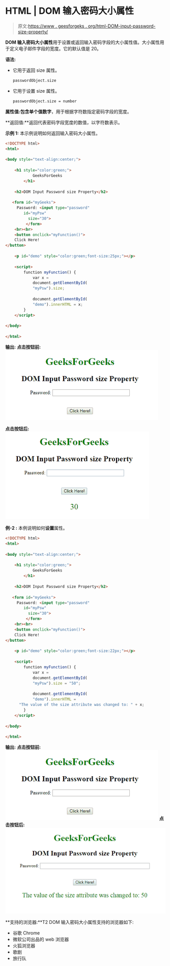 # HTML | DOM 输入密码大小属性

> 原文:[https://www . geesforgeks . org/html-DOM-input-password-size-property/](https://www.geeksforgeeks.org/html-dom-input-password-size-property/)

**DOM 输入密码大小属性**用于设置或返回输入密码字段的大小属性值。大小属性用于定义电子邮件字段的宽度。它的默认值是 20。

**语法:**

*   它用于返回 size 属性。

    ```html
    passwordObject.size
    ```

*   它用于设置 size 属性。

    ```html
    passwordObject.size = number
    ```

**属性值:**包含单个值**数字**，用于根据字符数指定密码字段的宽度。

**返回值:**返回代表密码字段宽度的数值，以字符数表示。

**示例 1:** 本示例说明如何返回输入密码大小属性。

```html
<!DOCTYPE html> 
<html> 

<body style="text-align:center;"> 

    <h1 style="color:green;"> 
            GeeksForGeeks 
        </h1> 

    <h2>DOM Input Password size Property</h2> 

   <form id="myGeeks">
     Password: <input type="password"
        id="myPsw"
          size="30">
         </form>
    <br><br>
    <button onclick="myFunction()"> 
    Click Here! 
</button> 

    <p id="demo" style="color:green;font-size:25px;"></p> 

    <script> 
        function myFunction() { 
            var x = 
            document.getElementById( 
            "myPsw").size;

            document.getElementById( 
            "demo").innerHTML = x; 
        } 
    </script> 

</body> 

</html>                    
```

**输出:**
**点击按钮前:**
![](img/8c3cd05136038abdf90dbb8f48c05c88.png)

**点击按钮后:**
![](img/a132f7654db1612d92b6eca70b555827.png)

**例-2 :** 本例说明如何**设置**属性。

```html
<!DOCTYPE html> 
<html> 

<body style="text-align:center;"> 

    <h1 style="color:green;"> 
            GeeksForGeeks 
        </h1> 

    <h2>DOM Input Password size Property</h2> 

   <form id="myGeeks">
     Password: <input type="password"
        id="myPsw"
          size="30">
         </form>
    <br><br>
    <button onclick="myFunction()"> 
    Click Here! 
</button> 

    <p id="demo" style="color:green;font-size:22px;"></p> 

    <script> 
        function myFunction() { 
            var x = 
            document.getElementById( 
            "myPsw").size = "50";

            document.getElementById( 
            "demo").innerHTML = 
      "The value of the size attribute was changed to: " + x; 
        } 
    </script> 

</body> 

</html>                    
```

**输出:**
**点击按钮前:**
![](img/8c3cd05136038abdf90dbb8f48c05c88.png)
**点击按钮后:**
![](img/f75f2b10defeca945b852ac243371b41.png)

**支持的浏览器:**T2 DOM 输入密码大小属性支持的浏览器如下:

*   谷歌 Chrome
*   微软公司出品的 web 浏览器
*   火狐浏览器
*   歌剧
*   旅行队